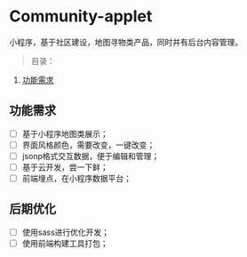 # Community-applet
小程序，基于社区建设，地图寻物类产品，同时并有后台内容管理。

> 目录：

1. [功能需求](##功能需求)

## 功能需求

- [ ] 基于小程序地图类展示；
- [ ] 界面风格颜色，需要改变，一键改变；
- [ ] jsonp格式交互数据，便于编辑和管理；
- [ ] 基于云开发，尝一下鲜；
- [ ] 前端埋点，在小程序数据平台；

## 后期优化
- [ ] 使用sass进行优化开发；
- [ ] 使用前端构建工具打包；

